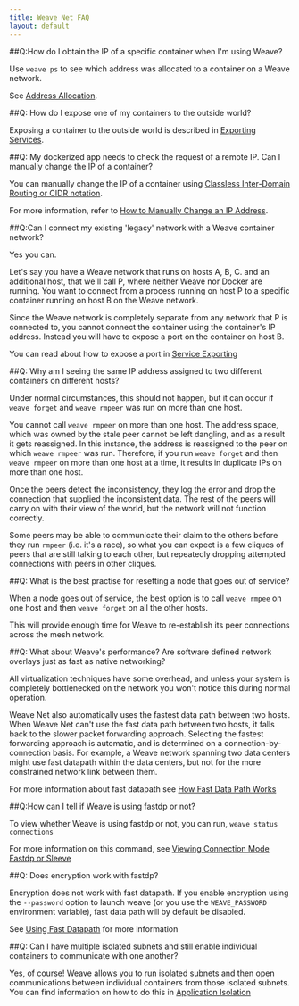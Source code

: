 ```yaml
---
title: Weave Net FAQ
layout: default
---
```




##Q:How do I obtain the IP of a specific container when I'm using Weave?

Use `weave ps` to see which address was allocated to a container on a Weave network.  

See [Address Allocation](/site/features/address-allocation-feature.md).


##Q: How do I expose one of my containers to the outside world?

Exposing a container to the outside world is described in [Exporting Services](/site/features/exporting-services.md).


##Q: My dockerized app needs to check the request of a remote IP. Can I manually change the IP of a container?


You can manually change the IP of a container using [Classless Inter-Domain Routing or CIDR notation](https://en.wikipedia.org/wiki/Classless_Inter-Domain_Routing). 

For more information, refer to [How to Manually Change an IP Address](/site/ipam/manual-ip-address.md). 


##Q:Can I connect my existing 'legacy' network with a Weave container network?

Yes you can. 

Let's say you have a Weave network that runs on hosts A, B, C. and an additional host, that we'll call P, where neither Weave nor Docker are running.  You want to connect from a process running on host P to a specific container running on host B on the Weave network. 

Since the Weave network is completely separate from any network that P is connected to, you cannot connect the container using the container's IP address. Instead you will have to expose a port on the container on host B. 

You can read about how to expose a port in [Service Exporting](/site/features/service-management.md)


##Q: Why am I seeing the same IP address assigned to two different containers on different hosts?

Under normal circumstances, this should not happen, but it can occur if  `weave forget` and `weave rmpeer` was run on more than one host. 

You cannot call `weave rmpeer` on more than one host. The address space, which was owned by the stale peer cannot be left dangling, and as a result it gets reassigned. In this instance, the address is reassigned to the peer on which `weave rmpeer` was run. Therefore, if you run `weave forget` and then `weave rmpeer` on more than one host at a time, it results in duplicate IPs on more than one host.

Once the peers detect the inconsistency, they log the error and drop the connection that supplied the inconsistent data. The rest of the peers will carry on with their view of the world, but the network will not function correctly.

Some peers may be able to communicate their claim to the others before they run `rmpeer` (i.e. it's a race), so what you can expect is a few cliques of peers that are still talking to each other, but repeatedly dropping attempted connections with peers in other cliques.


##Q: What is the best practise for resetting a node that goes out of service?

When a node goes out of service, the best option is to call `weave rmpee` on one host and then `weave forget` on all the other hosts.

This will provide enough time for Weave to re-establish its peer connections across the mesh network. 


##Q: What about Weave's performance? Are software defined network overlays just as fast as native networking?

All virtualization techniques have some overhead, and unless your system is completely bottlenecked on the network you won't notice this during normal operation. 

Weave Net also automatically uses the fastest data path between two hosts. When Weave Net can't use the fast data path between two hosts, it falls back to the slower packet forwarding approach. Selecting the fastest forwarding approach is automatic, and is determined on a connection-by-connection basis. For example, a Weave network spanning two data centers might use fast datapath within the data centers, but not for the more constrained network link between them.

For more information about fast datapath see [How Fast Data Path Works](/site/fastdp/fastdp-how-it-works.md)


##Q:How can I tell if Weave is using fastdp or not?

To view whether Weave is using fastdp or not, you can run, `weave status connections`

For more information on this command, see [Viewing Connection Mode Fastdp or Sleeve](/site/fastdp/viewing-connections.md)


##Q: Does encryption work with fastdp?

Encryption does not work with fast datapath. If you enable encryption using the `--password` option to launch weave (or you use the `WEAVE_PASSWORD` environment variable), fast data path will by default be disabled. 

See [Using Fast Datapath](/site/fastdp/using-fastdp.md) for more information

##Q: Can I have multiple isolated subnets and still enable individual containers to communicate with one another?

Yes, of course!  Weave allows you to run isolated subnets and then open communications between individual containers from those isolated subnets. You can find information on how to do this in [Application Isolation](/site/features/application-isolation.md)
